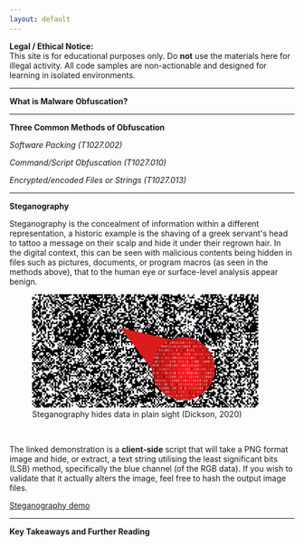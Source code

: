 ```yaml
---
layout: default
---
```


**Legal / Ethical Notice:**  
This site is for educational purposes only. Do **not** use the materials here for illegal activity. All code samples are non-actionable and designed for learning in isolated environments.

***

**What is Malware Obfuscation?**


***

**Three Common Methods of Obfuscation**

*Software Packing (T1027.002)*



*Command/Script Obfuscation (T1027.010)*



*Encrypted/encoded Files or Strings (T1027.013)*



***

**Steganography**

Steganography is the concealment of information within a different representation, a historic example is the shaving of a greek servant's head to tattoo a message on their scalp and hide it under their regrown hair. In the digital context, this can be seen with malicious contents being hidden in files such as pictures, documents, or program macros (as seen in the methods above), that to the human eye or surface-level analysis appear benign.

<figure>
  <img src="./images/c62588eb7353-article-200206-steganography-example.png" alt="Steganography hides data in plain sight, image missing" height="200px" width="400px">
  <figcaption>Steganography hides data in plain sight (Dickson, 2020)</figcaption>
</figure>
<br/>

The linked demonstration is a **client-side** script that will take a PNG format image and hide, or extract, a text string utilising the least significant bits (LSB) method, specifically the blue channel (of the RGB data). If you wish to validate that it actually alters the image, feel free to hash the output image files.

[Steganography demo](https://gutbug.github.io/SecPrin-obfuscation-research-project/demo/stego.html)

***

**Key Takeaways and Further Reading**
